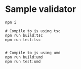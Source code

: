 # Sample validator

```
npm i

# Compile to js using tsc
npm run build:tsc
npm run test:tsc


# Compile to js using umd
npm run build:umd
npm run test:umd

```
